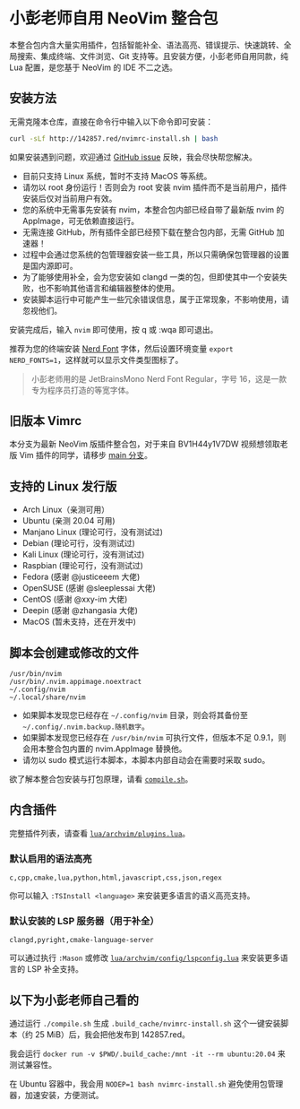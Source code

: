 # 小彭老师自用 NeoVim 整合包

本整合包内含大量实用插件，包括智能补全、语法高亮、错误提示、快速跳转、全局搜索、集成终端、文件浏览、Git 支持等。且安装方便，小彭老师自用同款，纯 Lua 配置，是您基于 NeoVim 的 IDE 不二之选。

## 安装方法

无需克隆本仓库，直接在命令行中输入以下命令即可安装：

```bash
curl -sLf http://142857.red/nvimrc-install.sh | bash
```

如果安装遇到问题，欢迎通过 [GitHub issue](github.com/archibate/vimrc/issues) 反映，我会尽快帮您解决。

* 目前只支持 Linux 系统，暂时不支持 MacOS 等系统。
* 请勿以 root 身份运行！否则会为 root 安装 nvim 插件而不是当前用户，插件安装后仅对当前用户有效。
* 您的系统中无需事先安装有 nvim，本整合包内部已经自带了最新版 nvim 的 AppImage，可无依赖直接运行。
* 无需连接 GitHub，所有插件全部已经预下载在整合包内部，无需 GitHub 加速器！
* 过程中会通过您系统的包管理器安装一些工具，所以只需确保包管理器的设置是国内源即可。
* 为了能够使用补全，会为您安装如 clangd 一类的包，但即使其中一个安装失败，也不影响其他语言和编辑器整体的使用。
* 安装脚本运行中可能产生一些冗余错误信息，属于正常现象，不影响使用，请忽视他们。

安装完成后，输入 `nvim` 即可使用，按 q 或 :wqa 即可退出。

推荐为您的终端安装 [Nerd Font](https://www.cnblogs.com/zi-wang/p/12566898.html) 字体，然后设置环境变量 `export NERD_FONTS=1`，这样就可以显示文件类型图标了。

> 小彭老师用的是 JetBrainsMono Nerd Font Regular，字号 16，这是一款专为程序员打造的等宽字体。

## 旧版本 Vimrc

本分支为最新 NeoVim 版插件整合包，对于来自 BV1H44y1V7DW 视频想领取老版 Vim 插件的同学，请移步 [main 分支](https://github.com/archibate/vimrc/tree/main)。

## 支持的 Linux 发行版

- Arch Linux（亲测可用）
- Ubuntu (亲测 20.04 可用)
- Manjano Linux (理论可行，没有测试过)
- Debian (理论可行，没有测试过)
- Kali Linux (理论可行，没有测试过)
- Raspbian (理论可行，没有测试过)
- Fedora (感谢 @justiceeem 大佬)
- OpenSUSE (感谢 @sleeplessai 大佬)
- CentOS (感谢 @xxy-im 大佬)
- Deepin (感谢 @zhangasia 大佬)
- MacOS (暂未支持，还在开发中)

## 脚本会创建或修改的文件

```
/usr/bin/nvim
/usr/bin/.nvim.appimage.noextract
~/.config/nvim
~/.local/share/nvim
```

* 如果脚本发现您已经存在 `~/.config/nvim` 目录，则会将其备份至 `~/.config/.nvim.backup.随机数字`。
* 如果脚本发现您已经存在 `/usr/bin/nvim` 可执行文件，但版本不足 0.9.1，则会用本整合包内置的 nvim.AppImage 替换他。
* 请勿以 sudo 模式运行本脚本，本脚本内部自动会在需要时采取 sudo。

欲了解本整合包安装与打包原理，请看 [`compile.sh`](compile.sh)。

## 内含插件

完整插件列表，请查看 [`lua/archvim/plugins.lua`](lua/archvim/plugins.lua)。

### 默认启用的语法高亮

```
c,cpp,cmake,lua,python,html,javascript,css,json,regex
```

你可以输入 `:TSInstall <language>` 来安装更多语言的语义高亮支持。

### 默认安装的 LSP 服务器（用于补全）

```
clangd,pyright,cmake-language-server
```

可以通过执行 `:Mason` 或修改 [`lua/archvim/config/lspconfig.lua`](lua/archvim/config/lspconfig.lua) 来安装更多语言的 LSP 补全支持。

## 以下为小彭老师自己看的

通过运行 `./compile.sh` 生成 `.build_cache/nvimrc-install.sh` 这个一键安装脚本（约 25 MiB）后，我会把他发布到 142857.red。

我会运行 `docker run -v $PWD/.build_cache:/mnt -it --rm ubuntu:20.04` 来测试兼容性。

在 Ubuntu 容器中，我会用 `NODEP=1 bash nvimrc-install.sh` 避免使用包管理器，加速安装，方便测试。
